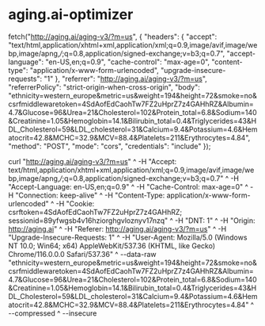# aging.ai-optimizer

fetch("http://aging.ai/aging-v3/?m=us", {
  "headers": {
    "accept": "text/html,application/xhtml+xml,application/xml;q=0.9,image/avif,image/webp,image/apng,*/*;q=0.8,application/signed-exchange;v=b3;q=0.7",
    "accept-language": "en-US,en;q=0.9",
    "cache-control": "max-age=0",
    "content-type": "application/x-www-form-urlencoded",
    "upgrade-insecure-requests": "1"
  },
  "referrer": "http://aging.ai/aging-v3/?m=us",
  "referrerPolicy": "strict-origin-when-cross-origin",
  "body": "ethnicity=western_europe&metric=us&weight=194&height=72&smoke=no&csrfmiddlewaretoken=4SdAofEdCaohTw7FZ2uHprZ7z4GAHhRZ&Albumin=4.7&Glucose=96&Urea=21&Cholesterol=102&Protein_total=6.8&Sodium=140&Creatinine=1.05&Hemoglobin=14.1&Bilirubin_total=0.4&Triglycerides=43&HDL_Cholesterol=59&LDL_cholesterol=31&Calcium=9.4&Potassium=4.6&Hematocrit=42.8&MCHC=32.9&MCV=88.4&Platelets=211&Erythrocytes=4.84",
  "method": "POST",
  "mode": "cors",
  "credentials": "include"
});

curl "http://aging.ai/aging-v3/?m=us" ^
  -H "Accept: text/html,application/xhtml+xml,application/xml;q=0.9,image/avif,image/webp,image/apng,*/*;q=0.8,application/signed-exchange;v=b3;q=0.7" ^
  -H "Accept-Language: en-US,en;q=0.9" ^
  -H "Cache-Control: max-age=0" ^
  -H "Connection: keep-alive" ^
  -H "Content-Type: application/x-www-form-urlencoded" ^
  -H "Cookie: csrftoken=4SdAofEdCaohTw7FZ2uHprZ7z4GAHhRZ; sessionid=89yfwgsb4v16hziorghgvloznyv17nzq" ^
  -H "DNT: 1" ^
  -H "Origin: http://aging.ai" ^
  -H "Referer: http://aging.ai/aging-v3/?m=us" ^
  -H "Upgrade-Insecure-Requests: 1" ^
  -H "User-Agent: Mozilla/5.0 (Windows NT 10.0; Win64; x64) AppleWebKit/537.36 (KHTML, like Gecko) Chrome/116.0.0.0 Safari/537.36" ^
  --data-raw "ethnicity=western_europe&metric=us&weight=194&height=72&smoke=no&csrfmiddlewaretoken=4SdAofEdCaohTw7FZ2uHprZ7z4GAHhRZ&Albumin=4.7&Glucose=96&Urea=21&Cholesterol=102&Protein_total=6.8&Sodium=140&Creatinine=1.05&Hemoglobin=14.1&Bilirubin_total=0.4&Triglycerides=43&HDL_Cholesterol=59&LDL_cholesterol=31&Calcium=9.4&Potassium=4.6&Hematocrit=42.8&MCHC=32.9&MCV=88.4&Platelets=211&Erythrocytes=4.84" ^
  --compressed ^
  --insecure